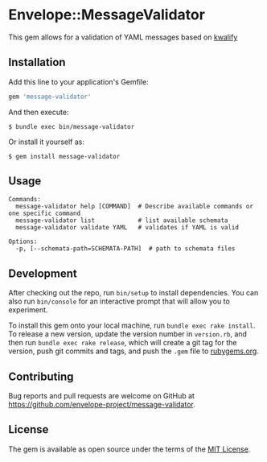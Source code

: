 # Envelope::MessageValidator
This gem allows for a validation of YAML messages based on [kwalify](http://www.kuwata-lab.com/kwalify/)

## Installation

Add this line to your application's Gemfile:

```ruby
gem 'message-validator'
```

And then execute:

    $ bundle exec bin/message-validator

Or install it yourself as:

    $ gem install message-validator

## Usage

```
Commands:
  message-validator help [COMMAND]  # Describe available commands or one specific command
  message-validator list            # list available schemata
  message-validator validate YAML   # validates if YAML is valid

Options:
  -p, [--schemata-path=SCHEMATA-PATH]  # path to schemata files
```

## Development

After checking out the repo, run `bin/setup` to install dependencies. You can also run `bin/console` for an interactive prompt that will allow you to experiment.

To install this gem onto your local machine, run `bundle exec rake install`. To release a new version, update the version number in `version.rb`, and then run `bundle exec rake release`, which will create a git tag for the version, push git commits and tags, and push the `.gem` file to [rubygems.org](https://rubygems.org).

## Contributing

Bug reports and pull requests are welcome on GitHub at https://github.com/envelope-project/message-validator.


## License

The gem is available as open source under the terms of the [MIT License](http://opensource.org/licenses/MIT).


